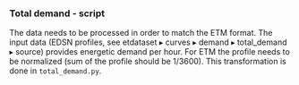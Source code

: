 ### Total demand - script
The data needs to be processed in order to match the ETM format. The input data (EDSN profiles, see ⁨etdataset⁩ ▸ ⁨curves⁩ ▸ ⁨demand⁩ ▸ ⁨total_demand ▸ ⁨source⁩) provides energetic demand per hour. For ETM the profile needs to be normalized (sum of the profile should be 1/3600). This transformation is done in `total_demand.py`.